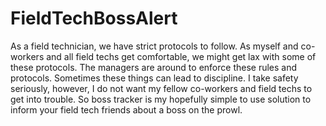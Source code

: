 # FieldTechBossAlert

As a field technician, we have strict protocols to follow. As myself and co-workers and all field techs get comfortable, we might get lax with
some of these protocols. The managers are around to enforce these rules and protocols. Sometimes these things can lead to discipline. I take safety
seriously, however, I do not want my fellow co-workers and field techs to get into trouble. So boss tracker is my hopefully simple to use solution
to inform your field tech friends about a boss on the prowl.
